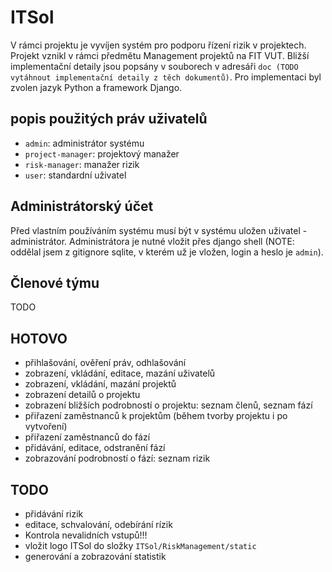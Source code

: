 # ITSol
V rámci projektu je vyvíjen systém pro podporu řízení rizik v projektech. Projekt vznikl v rámci předmětu Management projektů na FIT VUT. Bližší implementační detaily jsou popsány v souborech v adresáři `doc (TODO vytáhnout implementační detaily z těch dokumentů)`. Pro implementaci byl zvolen jazyk Python a framework Django. 

## popis použitých práv uživatelů
- `admin`: administrátor systému
- `project-manager`: projektový manažer
- `risk-manager`: manažer rizik
- `user`: standardní uživatel

## Administrátorský účet
Před vlastním používáním systému musí být v systému uložen  uživatel - administrátor. Administrátora je nutné vložit přes django shell (NOTE: oddělal jsem z gitignore sqlite, v kterém už je vložen, login a heslo je `admin`). 

## Členové týmu
TODO

## HOTOVO
- přihlašování, ověření práv, odhlašování
- zobrazení, vkládání, editace, mazání uživatelů
- zobrazení, vkládání, mazání projektů
- zobrazení detailů o projektu
- zobrazení bližších podrobností o projektu: seznam členů, seznam fází
- přiřazení zaměstnanců k projektům (během tvorby projektu i po vytvoření)
- přiřazení zaměstnanců do fází
- přidávání, editace, odstranění fází
- zobrazování podrobností o fází: seznam rizik

## TODO
- přidávání rizik
- editace, schvalování, odebírání rízik
- Kontrola nevalidních vstupů!!!
- vložit logo ITSol do složky `ITSol/RiskManagement/static`
- generování a zobrazování statistik
